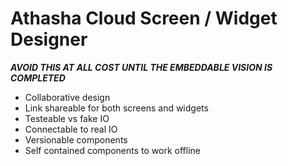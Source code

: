 # Athasha Cloud Screen / Widget Designer

___AVOID THIS AT ALL COST UNTIL THE EMBEDDABLE VISION IS COMPLETED___

- Collaborative design
- Link shareable for both screens and widgets
- Testeable vs fake IO
- Connectable to real IO
- Versionable components
- Self contained components to work offline
